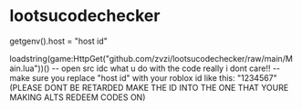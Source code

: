 # lootsucodechecker
getgenv().host = "host id"

loadstring(game:HttpGet("github.com/zvzi/lootsucodechecker/raw/main/Main.lua"))()
-- open src idc what u do with the code really i dont care!!
-- make sure you replace "host id" with your roblox id like this: "1234567" (PLEASE DONT BE RETARDED MAKE THE ID INTO THE ONE THAT YOURE MAKING ALTS REDEEM CODES ON)
